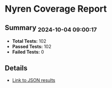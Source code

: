# Nyren Coverage Report
## Summary <sub>2024-10-04 09:00:17</sub>
- **Total Tests:** 102
- **Passed Tests:** 102
- **Failed Tests:** 0
## Details
- [Link to JSON results](nyren-tests-results.json)
